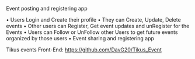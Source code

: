 
Event posting and registering app

 • Users Login and Create their profile
 • They can Create, Update, Delete events
 • Other users can Register, Get event updates and unRegister for the Events
 • Users can Follow or UnFollow other Users to get future events organized by those users
 • Event sharing and registering app

Tikus events Front-End:
https://github.com/DavG20/Tikus_Event

